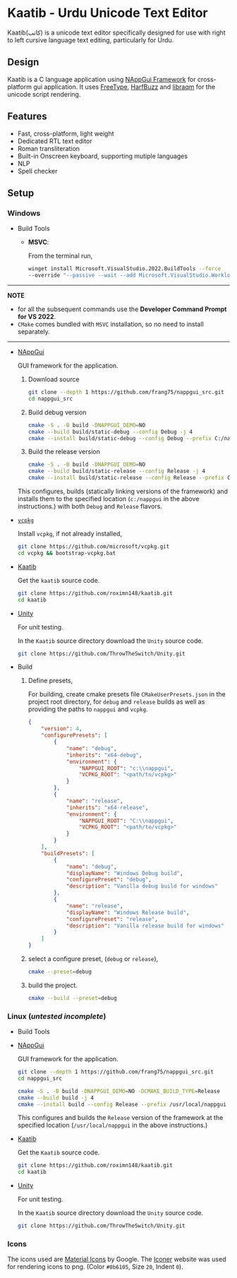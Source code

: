# Kaatib - Urdu Unicode Text Editor

Kaatib(کاتب) is a unicode text editor specifically designed for use with
right to left cursive language text editing, particularly for Urdu.

## Design
Kaatib is a C language application using
[NAppGui Framework](https://nappgui.com/)
for cross-platform gui application. It uses
[FreeType](https://freetype.org/),
[HarfBuzz](https://github.com/harfbuzz/harfbuzz) and
[libraqm](https://github.com/HOST-Oman/libraqm)
for the unicode script rendering.

## Features
* Fast, cross-platform, light weight
* Dedicated RTL text editor
* Roman transliteration
* Built-in Onscreen keyboard, supporting mutiple languages
* NLP
* Spell checker

## Setup
### Windows
* Build Tools
  * **MSVC**:  

    From the terminal run,
    ```sh
    winget install Microsoft.VisualStudio.2022.BuildTools --force
    --override "--passive --wait --add Microsoft.VisualStudio.Workload.VCTools;includeRecommended"
    ```
--------------------------------------------------------------------------------
**NOTE**

* for all the subsequent commands use the **Developer Command Prompt for VS 2022**.
* `CMake` comes bundled with `MSVC` installation, so no need to install separately.

--------------------------------------------------------------------------------

* [NAppGui](https://nappgui.com/en/guide/build.html)

    GUI framework for the application.

    1. Download source
        ```sh
        git clone --depth 1 https://github.com/frang75/nappgui_src.git
        cd nappgui_src
        ```

    2. Build debug version
        ```sh
        cmake -S . -B build -DNAPPGUI_DEMO=NO
        cmake --build build/static-debug --config Debug -j 4
        cmake --install build/static-debug --config Debug --prefix C:/nappgui/static-debug
        ```

    3. Build the release version
        ```sh
        cmake -S . -B build -DNAPPGUI_DEMO=NO
        cmake --build build/static-release --config Release -j 4
        cmake --install build/static-release --config Release --prefix C:/nappgui/static-release
        ```

    This configures, builds (statically linking versions of the framework) and installs them to the specified location (`c:/nappgui` in the above instructions.) with both `Debug` and `Release` flavors.

* [`vcpkg`](https://vcpkg.io/)

    Install `vcpkg`, if not already installed,
    ```sh
    git clone https://github.com/microsoft/vcpkg.git
    cd vcpkg && bootstrap-vcpkg.bat
    ```

* [Kaatib](https://github.com/roximn148/kaatib)
    
    Get the `kaatib` source code.
    ```sh
    git clone https://github.com/roximn148/kaatib.git
    cd kaatib
    ```

* [Unity](https://github.com/ThrowTheSwitch/Unity)

    For unit testing.
    
    In the `Kaatib` source directory download the `Unity` source code.
    ```sh
    git clone https://github.com/ThrowTheSwitch/Unity.git
    ```

* Build

    1. Define presets,
   
        For building, create cmake presets file `CMakeUserPresets.json` in the project root directory, for `debug` and `release` builds as well as providing the paths to `nappgui` and `vcpkg`.
        ```json
        {
            "version": 4,
            "configurePresets": [
                {
                    "name": "debug",
                    "inherits": "x64-debug",
                    "environment": {
                        "NAPPGUI_ROOT": "c:\\nappgui",
                        "VCPKG_ROOT": "<path/to/vcpkg>"
                    }
                },
                {
                    "name": "release",
                    "inherits": "x64-release",
                    "environment": {
                        "NAPPGUI_ROOT": "C:\\nappgui",
                        "VCPKG_ROOT": "<path/to/vcpkg>"
                    }
                }
            ],
            "buildPresets": [
                {
                    "name": "debug",
                    "displayName": "Windows Debug build",
                    "configurePreset": "debug",
                    "description": "Vanilla debug build for windows"
                },
                {
                    "name": "release",
                    "displayName": "Windows Release build",
                    "configurePreset": "release",
                    "description": "Vanilla release build for windows"
                }
            ]
        }
        ```

    2. select a configure preset, (`debug` or `release`),

        ```sh
        cmake --preset=debug
        ```
    
    3. build the project.

        ```sh
        cmake --build --preset=debug
        ```

### Linux (_untested incomplete_)
* Build Tools

* [NAppGui](https://nappgui.com/en/guide/build.html)

    GUI framework for the application.

    ```sh
    git clone --depth 1 https://github.com/frang75/nappgui_src.git
    cd nappgui_src

    cmake -S . -B build -DNAPPGUI_DEMO=NO -DCMAKE_BUILD_TYPE=Release
    cmake --build build -j 4
    cmake --install build --config Release --prefix /usr/local/nappgui
    ```

    This configures and builds the `Release` version of the framework at the specified location (`/usr/local/nappgui` in the above instructions.)

* [Kaatib](https://github.com/roximn148/kaatib)
    
    Get the `Kaatib` source code.
    ```sh
    git clone https://github.com/roximn148/kaatib.git
    cd kaatib
    ```

* [Unity](https://github.com/ThrowTheSwitch/Unity)

    For unit testing.
    
    In the `Kaatib` source directory download the `Unity` source code.

    ```sh
    git clone https://github.com/ThrowTheSwitch/Unity.git
    ```


### Icons
The icons used are [Material Icons](https://fonts.google.com/icons) by Google.
The [Iconer](https://iconer.app/material/) website was used for rendering icons
to png. (Color `#0b6105`, Size `20`, Indent `0`).
